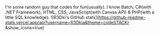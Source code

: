 I'm some random guy that codes for fun(usually).
I know Batch, C#(with .NET Framework), HTML, CSS, JavaScript(with Canvas API) & PHP(with a little SQL knowledge).
![R3Dki's GitHub stats](https://github-readme-stats.vercel.app/api?username=R3Dkia&theme=codeSTACKr &show_icons=true)
